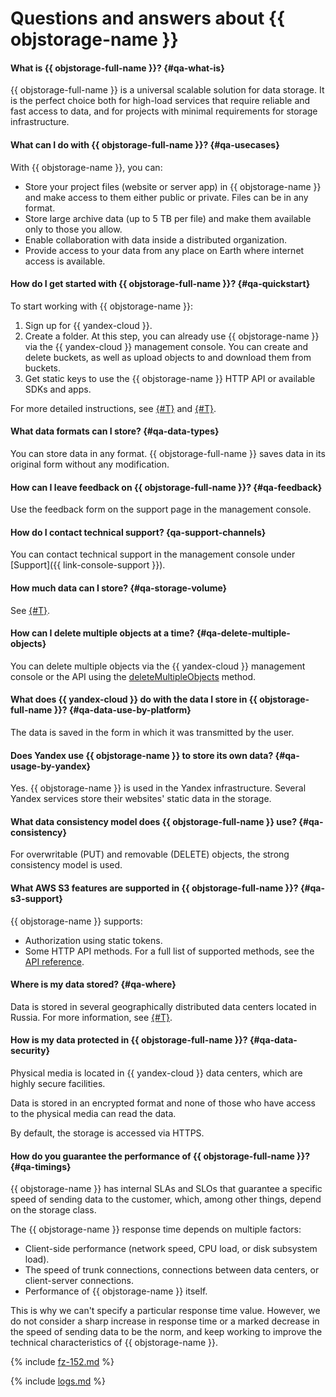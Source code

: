 # Questions and answers about {{ objstorage-name }}

#### What is {{ objstorage-full-name }}? {#qa-what-is}

{{ objstorage-full-name }} is a universal scalable solution for data storage. It is the perfect choice both for high-load services that require reliable and fast access to data, and for projects with minimal requirements for storage infrastructure.

#### What can I do with {{ objstorage-full-name }}? {#qa-usecases}

With {{ objstorage-name }}, you can:

* Store your project files (website or server app) in {{ objstorage-name }} and make access to them either public or private. Files can be in any format.
* Store large archive data (up to 5 TB per file) and make them available only to those you allow.
* Enable collaboration with data inside a distributed organization.
* Provide access to your data from any place on Earth where internet access is available.

#### How do I get started with {{ objstorage-full-name }}? {#qa-quickstart}

To start working with {{ objstorage-name }}:

1. Sign up for {{ yandex-cloud }}.
1. Create a folder.
   At this step, you can already use {{ objstorage-name }} via the {{ yandex-cloud }} management console. You can create and delete buckets, as well as upload objects to and download them from buckets.
1. Get static keys to use the {{ objstorage-name }} HTTP API or available SDKs and apps.

For more detailed instructions, see [{#T}](quickstart.md) and [{#T}](s3/index.md).

#### What data formats can I store? {#qa-data-types}

You can store data in any format. {{ objstorage-full-name }} saves data in its original form without any modification.



#### How can I leave feedback on {{ objstorage-full-name }}? {#qa-feedback}

Use the feedback form on the support page in the management console.


#### How do I contact technical support? {qa-support-channels}


You can contact technical support in the management console under [Support]({{ link-console-support }}).



#### How much data can I store? {#qa-storage-volume}

See [{#T}](concepts/limits.md).

#### How can I delete multiple objects at a time? {#qa-delete-multiple-objects}

You can delete multiple objects via the {{ yandex-cloud }} management console or the API using the [deleteMultipleObjects](s3/api-ref/object/deletemultipleobjects.md) method.

#### What does {{ yandex-cloud }} do with the data I store in {{ objstorage-full-name }}? {#qa-data-use-by-platform}

The data is saved in the form in which it was transmitted by the user.


#### Does Yandex use {{ objstorage-name }} to store its own data? {#qa-usage-by-yandex}

Yes. {{ objstorage-name }} is used in the Yandex infrastructure. Several Yandex services store their websites' static data in the storage.



#### What data consistency model does {{ objstorage-full-name }} use? {#qa-consistency}

For overwritable (PUT) and removable (DELETE) objects, the strong consistency model is used.

#### What AWS S3 features are supported in {{ objstorage-full-name }}? {#qa-s3-support}

{{ objstorage-name }} supports:

* Authorization using static tokens.
* Some HTTP API methods. For a full list of supported methods, see the [API reference](s3/api-ref/index.md).


#### Where is my data stored? {#qa-where}

Data is stored in several geographically distributed data centers located in Russia. For more information, see [{#T}](../overview/concepts/geo-scope.md).


#### How is my data protected in {{ objstorage-full-name }}? {#qa-data-security}

Physical media is located in {{ yandex-cloud }} data centers, which are highly secure facilities.

Data is stored in an encrypted format and none of those who have access to the physical media can read the data.

By default, the storage is accessed via HTTPS.

#### How do you guarantee the performance of {{ objstorage-full-name }}? {#qa-timings}

{{ objstorage-name }} has internal SLAs and SLOs that guarantee a specific speed of sending data to the customer, which, among other things, depend on the storage class.

The {{ objstorage-name }} response time depends on multiple factors:

* Client-side performance (network speed, CPU load, or disk subsystem load).
* The speed of trunk connections, connections between data centers, or client-server connections.
* Performance of {{ objstorage-name }} itself.

This is why we can't specify a particular response time value. However, we do not consider a sharp increase in response time or a marked decrease in the speed of sending data to be the norm, and keep working to improve the technical characteristics of {{ objstorage-name }}.


{% include [fz-152.md](../_qa/fz-152.md) %}


{% include [logs.md](../_qa/logs.md) %}

